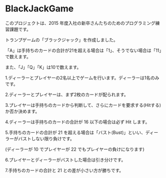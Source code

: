 # BlackJackGame
このプロジェクトは、2015 年度入社の新卒さんたちのためのプログラミング練習課題です。

トランプゲームの「ブラックジャック」を作成しました。

「A」は手持ちのカードの合計が21を超える場合は「1」、そうでない場合は「11」で数えます。

また、「J」「Q」「K」は10で数えます。

1.ディーラーとプレイヤーの2名以上でゲームを行います。ディーラーは1名のみです。

2.ディーラーとプレイヤーは、まず2枚のカードが配られます。

3.プレイヤーは手持ちのカードから判断して、さらにカードを要求する(Hitする)か否か決めます。

4.ディーラーは手持ちのカードの合計が 16 以下の場合は必ず Hit します。

5.手持ちのカードの合計が 21 を超える場合は「バスト(Bust)」といい、ディーラーがバストしない限り負けです。

(ディーラーが 10 でプレイヤーが 22 でもプレイヤーの負けになります)

6.プレイヤーとディーラーがバストした場合は引き分けです。

7.手持ちのカードの合計と 21 との差が小さい方が勝ちです。
